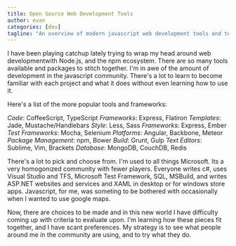 ```yaml
---
title: Open Source Web Development Tools
author: evan
categories: [dev]
tagline: "An overview of modern javascript web development tools and technologies"
---
```


I have been playing catchup lately trying to wrap my head around web developmentwith Node.js, and the npm ecosystem. There are so many tools available and packages to stitch together. I'm in awe of the amount of development in the javascript community. There's a lot to learn to become familiar with each project and what it does without even learning how to use it.

Here's a list of the more popular tools and frameworks:

*Code*: CoffeeScript, TypeScript
*Frameworks*: Express, Flatiron
*Templates*: Jade, Mustache/Handlebars
*Style*: Less, Sass
*Frameworks*: Express, Ember
*Test Frameworks*: Mocha, Selenium
*Platforms*: Angular, Backbone, Meteor
*Package Management*: npm, Bower
*Build*: Grunt, Gulp
*Text Editors*: Sublime, Vim, Brackets
*Database*: MongoDB, CouchDB, Redis

There's a lot to pick and choose from. I'm used to all things Microsoft. Its a very homogonized community with fewer players. Everyone writes c#, uses Visual Studio and TFS, Microsoft Test Framework, SQL, MSBuild, and writes ASP.NET websites and services and XAML in desktop or for windows store apps. Javascript, for me, was someting to be bothered with occasionally when I wanted to use google maps.

Now, there are choices to be made and in this new world I have difficulty coming up with criteria to evaluate upon. I'm learning how these pieces fit together, and I have scant preferences. My strategy is to see what people around me in the community are using, and to try what they do.

